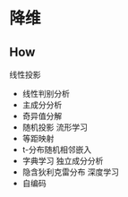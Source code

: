 # 降维

## How
线性投影
- 线性判别分析
- 主成分分析
- 奇异值分解
- 随机投影
流形学习
- 等距映射
- t-分布随机相邻嵌入
- 字典学习
独立成分分析
- 隐含狄利克雷分布
深度学习
- 自编码
